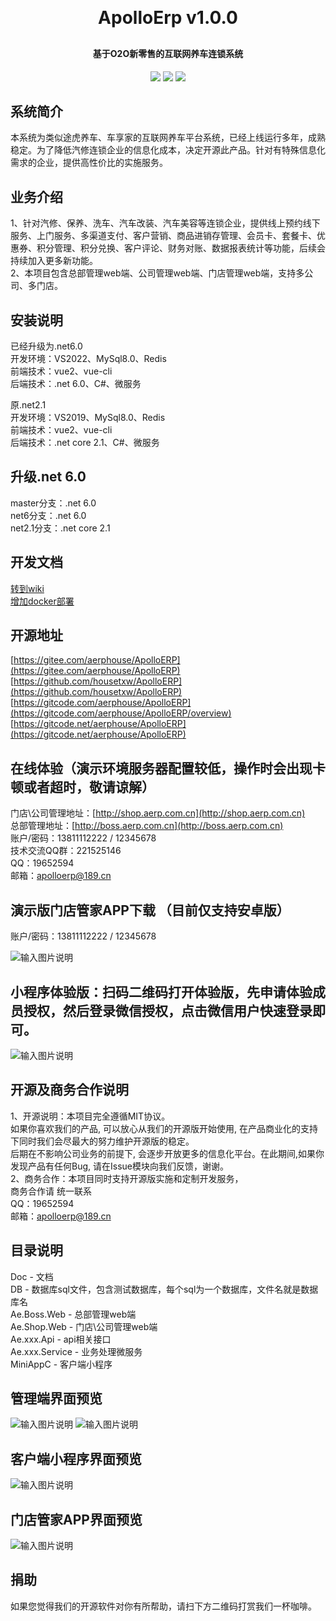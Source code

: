 <p align="center">
	<!-- <img alt="logo" src=""> -->
</p>
<h1 align="center" style="margin: 30px 0 30px; font-weight: bold;">ApolloErp v1.0.0</h1>
<h4 align="center">基于O2O新零售的互联网养车连锁系统</h4>
<p align="center">
	<a href="https://gitee.com/aerphouse/ApolloErp/stargazers"><img src="https://gitee.com/aerphouse/ApolloErp/badge/star.svg?theme=dark"></a>
	<a href="https://gitee.com/aerphouse/ApolloErp"><img src="https://img.shields.io/badge/ApolloErp-v1.0.0-brightgreen.svg"></a>
	<a href="https://gitee.com/aerphouse/ApolloErp/blob/master/LICENSE"><img src="https://img.shields.io/pypi/l/zvt.svg"></a>
</p>


## 系统简介

  本系统为类似途虎养车、车享家的互联网养车平台系统，已经上线运行多年，成熟稳定。为了降低汽修连锁企业的信息化成本，决定开源此产品。针对有特殊信息化需求的企业，提供高性价比的实施服务。  


## 业务介绍

  1、针对汽修、保养、洗车、汽车改装、汽车美容等连锁企业，提供线上预约线下服务、上门服务、多渠道支付、客户营销、商品进销存管理、会员卡、套餐卡、优惠券、积分管理、积分兑换、客户评论、财务对账、数据报表统计等功能，后续会持续加入更多新功能。  
  2、本项目包含总部管理web端、公司管理web端、门店管理web端，支持多公司、多门店。  


## 安装说明  
  已经升级为.net6.0  
  开发环境：VS2022、MySql8.0、Redis  
  前端技术：vue2、vue-cli  
  后端技术：.net 6.0、C#、微服务  

  原.net2.1  
  开发环境：VS2019、MySql8.0、Redis  
  前端技术：vue2、vue-cli  
  后端技术：.net core 2.1、C#、微服务  

## 升级.net 6.0  
  master分支：.net 6.0  
  net6分支：.net 6.0  
  net2.1分支：.net core 2.1  

## 开发文档

  [转到wiki](https://gitee.com/aerphouse/ApolloERP/wikis/Home)   
  [增加docker部署](https://gitee.com/aerphouse/ApolloERP/wikis/docker%E9%83%A8%E7%BD%B2%EF%BC%88%E7%AE%80%E6%98%93%EF%BC%89)  

## 开源地址

  [https://gitee.com/aerphouse/ApolloERP](https://gitee.com/aerphouse/ApolloERP)    
  [https://github.com/housetxw/ApolloERP](https://github.com/housetxw/ApolloERP)    
  [https://gitcode.com/aerphouse/ApolloERP](https://gitcode.com/aerphouse/ApolloERP/overview)    
  [https://gitcode.net/aerphouse/ApolloERP](https://gitcode.net/aerphouse/ApolloERP)    

## 在线体验（演示环境服务器配置较低，操作时会出现卡顿或者超时，敬请谅解）

  门店\公司管理地址：[http://shop.aerp.com.cn](http://shop.aerp.com.cn)  
  总部管理地址：[http://boss.aerp.com.cn](http://boss.aerp.com.cn)  
  账户/密码：13811112222 / 12345678  
  技术交流QQ群：221525146  
  QQ：19652594   
  邮箱：apolloerp@189.cn

## 演示版门店管家APP下载 （目前仅支持安卓版） 
  账户/密码：13811112222 / 12345678    

![输入图片说明](Images/%E6%BC%94%E7%A4%BA%E7%89%88APP%E4%B8%8B%E8%BD%BD%E4%BA%8C%E7%BB%B4%E7%A0%81.png)

## 小程序体验版：扫码二维码打开体验版，先申请体验成员授权，然后登录微信授权，点击微信用户快速登录即可。

![输入图片说明](Images/%E5%B0%8F%E7%A8%8B%E5%BA%8F%E4%BD%93%E9%AA%8C.jpg)

## 开源及商务合作说明

  1、开源说明：本项目完全遵循MIT协议。  
    如果你喜欢我们的产品, 可以放心从我们的开源版开始使用, 在产品商业化的支持下同时我们会尽最大的努力维护开源版的稳定。   
    后期在不影响公司业务的前提下, 会逐步开放更多的信息化平台。在此期间,如果你发现产品有任何Bug, 请在Issue模块向我们反馈，谢谢。  
  2、商务合作：本项目同时支持开源版实施和定制开发服务，  
  商务合作请 统一联系  
  QQ：19652594   
  邮箱：apolloerp@189.cn   
  
  
## 目录说明  
  Doc - 文档  
  DB - 数据库sql文件，包含测试数据库，每个sql为一个数据库，文件名就是数据库名      
  Ae.Boss.Web - 总部管理web端  
  Ae.Shop.Web - 门店\公司管理web端    
  Ae.xxx.Api - api相关接口  
  Ae.xxx.Service - 业务处理微服务  
  MiniAppC - 客户端小程序    
  

## 管理端界面预览
![输入图片说明](boss.web.png)
![输入图片说明](shop.web.png)
  
## 客户端小程序界面预览
![输入图片说明](Images/miniapp.jpg)

## 门店管家APP界面预览
![输入图片说明](Images/app-all.jpg)

## 捐助
如果您觉得我们的开源软件对你有所帮助，请扫下方二维码打赏我们一杯咖啡。


